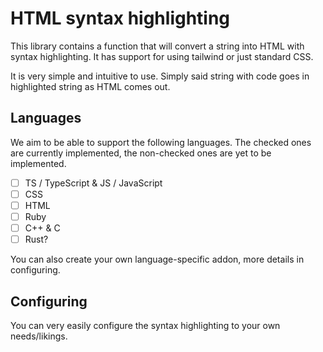 # HTML syntax highlighting

This library contains a function that will convert a string into HTML with syntax highlighting.
It has support for using tailwind or just standard CSS.

It is very simple and intuitive to use. Simply said string with code goes in highlighted string as HTML comes out.

## Languages

We aim to be able to support the following languages.
The checked ones are currently implemented, the non-checked ones are yet to be implemented.

- [ ] TS / TypeScript & JS / JavaScript
- [ ] CSS
- [ ] HTML
- [ ] Ruby
- [ ] C++ & C
- [ ] Rust?

You can also create your own language-specific addon, more details in configuring.

## Configuring

You can very easily configure the syntax highlighting to your own needs/likings.

<!-- TODO: explain how to use the options -->


